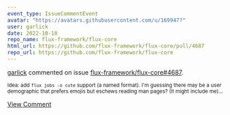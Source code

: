 ```yaml
---
event_type: IssueCommentEvent
avatar: "https://avatars.githubusercontent.com/u/169947?"
user: garlick
date: 2022-10-18
repo_name: flux-framework/flux-core
html_url: https://github.com/flux-framework/flux-core/pull/4687
repo_url: https://github.com/flux-framework/flux-core
---
```


<a href='https://github.com/garlick' target='_blank'>garlick</a> commented on issue <a href='https://github.com/flux-framework/flux-core/pull/4687' target='_blank'>flux-framework/flux-core#4687</a>.

<small>Idea: add `flux jobs -o cute` support (a named format).  I'm guessing there may be a user demographic that prefers emojis but eschews reading man pages?  (It might include me)...</small>

<a href='https://github.com/flux-framework/flux-core/pull/4687' target='_blank'>View Comment</a>